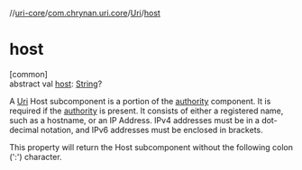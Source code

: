 //[uri-core](../../../index.md)/[com.chrynan.uri.core](../index.md)/[Uri](index.md)/[host](host.md)

# host

[common]\
abstract val [host](host.md): [String](https://kotlinlang.org/api/core/kotlin-stdlib/kotlin/-string/index.html)?

A [Uri](index.md) Host subcomponent is a portion of the [authority](authority.md) component. It is required if the [authority](authority.md) is present. It consists of either a registered name, such as a hostname, or an IP Address. IPv4 addresses must be in a dot-decimal notation, and IPv6 addresses must be enclosed in brackets.

This property will return the Host subcomponent without the following colon (':') character.
